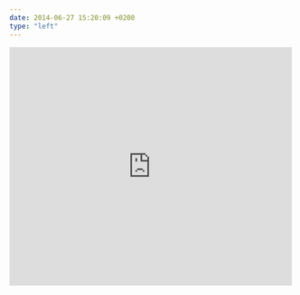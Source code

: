 ```yaml
---
date: 2014-06-27 15:20:09 +0200
type: "left"
---
```

<iframe src="https://www.facebook.com/plugins/post.php?href=https%3A%2F%2Fwww.facebook.com%2Fphoto.php%3Ffbid%3D10152341282354865%26set%3Da.10150476515019865.367983.580174864%26type%3D3&width=500" width="500" height="423" style="border:none;overflow:hidden" scrolling="no" frameborder="0" allowTransparency="true"></iframe>
